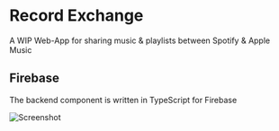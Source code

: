 # Record Exchange
A WIP Web-App for sharing music & playlists between Spotify & Apple Music

## Firebase
The backend component is written in TypeScript for Firebase

![Screenshot](https://github.com/BartonDev/RecordExchange_Firebase/blob/master/RXScreenshot.png)
